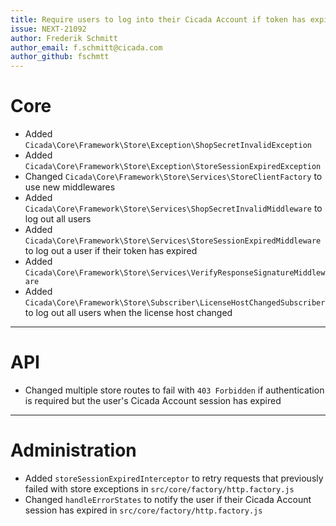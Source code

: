 ```yaml
---
title: Require users to log into their Cicada Account if token has expired
issue: NEXT-21092
author: Frederik Schmitt
author_email: f.schmitt@cicada.com
author_github: fschmtt
---
```

# Core
* Added `Cicada\Core\Framework\Store\Exception\ShopSecretInvalidException`
* Added `Cicada\Core\Framework\Store\Exception\StoreSessionExpiredException`
* Changed `Cicada\Core\Framework\Store\Services\StoreClientFactory` to use new middlewares
* Added `Cicada\Core\Framework\Store\Services\ShopSecretInvalidMiddleware` to log out all users
* Added `Cicada\Core\Framework\Store\Services\StoreSessionExpiredMiddleware` to log out a user if their token has expired
* Added `Cicada\Core\Framework\Store\Services\VerifyResponseSignatureMiddleware`
* Added `Cicada\Core\Framework\Store\Subscriber\LicenseHostChangedSubscriber` to log out all users when the license host changed
___
# API
* Changed multiple store routes to fail with `403 Forbidden` if authentication is required but the user's Cicada Account session has expired
___
# Administration
* Added `storeSessionExpiredInterceptor` to retry requests that previously failed with store exceptions in `src/core/factory/http.factory.js`
* Changed `handleErrorStates` to notify the user if their Cicada Account session has expired in `src/core/factory/http.factory.js`
